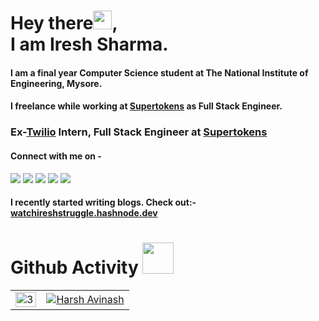 # Hey there<img src="https://raw.githubusercontent.com/arnoob16/arnoob16/master/wave.gif" width="30px">,<br>I am Iresh Sharma.

#### I am a final year Computer Science student at The National Institute of Engineering, Mysore.

#### I freelance while working at [Supertokens](https://www.supertokens.com) as Full Stack Engineer.
### Ex-[Twilio](https://twilio.com) Intern, Full Stack Engineer at [Supertokens](https://supertokens.com)

#### Connect with me on -

[<img src="https://img.shields.io/badge/twitter-%231DA1F2.svg?&style=for-the-badge&logo=twitter&logoColor=white" />](https://twitter.com/iresharma)
[<img src="https://img.shields.io/badge/linkedin-%230077B5.svg?&style=for-the-badge&logo=linkedin&logoColor=white" />](https://www.linkedin.com/in/iresh-sharma-17b899194/)
[<img src = "https://img.shields.io/badge/instagram-%23E4405F.svg?&style=for-the-badge&logo=instagram&logoColor=white">](https://www.instagram.com/iresharma.py/)
[<img src ="https://img.shields.io/badge/Email-Here-%23E4405F.svg?&style=for-the-badge&logo=&logoColor=white%22">](mailto:iresh.sharma8@gmail.com)
[<img src ="https://img.shields.io/badge/Website-AD-%231877F2.svg?&style=for-the-badge&logo=&logoColor=white%22">](https://iresharma.me/)

#### I recently started writing blogs. Check out:- [watchireshstruggle.hashnode.dev](https://watchireshstruggle.hashnode.dev)

# Github Activity <img src="https://i.pinimg.com/originals/e5/93/ab/e593ab0589d5f1b389e4dfbcce2bce20.gif" width="50">

<table>
  <tr>
    <td><img src="https://github-readme-streak-stats.herokuapp.com/?user=iresharma&theme=highcontrast"  display=block width=100% height=auto alt="3" align="right"></td>
<td><a href="https://github.com/ryo-ma/github-profile-trophy">
    <img src="https://github-profile-trophy.vercel.app/?username=iresharma&theme=dracula&column=4&margin-w=15&margin-h=15" alt="Harsh Avinash" />
      </a></td>
   </tr> 

</table>

